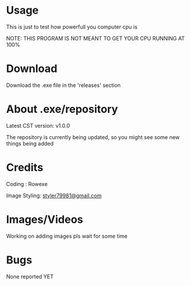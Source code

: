 # Usage

This is just to test how powerfull you computer cpu is 

NOTE: THIS PROGRAM IS NOT MEANT TO GET YOUR CPU RUNNING AT 100%

# Download

Download the .exe file in the 'releases' section

# About .exe/repository

Latest CST version: v1.0.0

The repository is currently being updated, so you might see some new things being added

# Credits
Coding : Rowexe

Image Styling: styler79981@gmail.com

# Images/Videos
Working on adding images pls wait for some time

# Bugs

None reported YET
